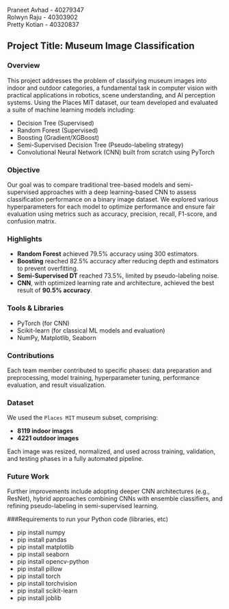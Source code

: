 Praneet Avhad - 40279347  
Rolwyn Raju - 40303902  
Pretty Kotian - 40320837



## Project Title: Museum Image Classification

### Overview
This project addresses the problem of classifying museum images into indoor and outdoor categories, a fundamental task in computer vision with practical applications in robotics, scene understanding, and AI perception systems. Using the Places MIT dataset, our team developed and evaluated a suite of machine learning models including:

- Decision Tree (Supervised)
- Random Forest (Supervised)
- Boosting (Gradient/XGBoost)
- Semi-Supervised Decision Tree (Pseudo-labeling strategy)
- Convolutional Neural Network (CNN) built from scratch using PyTorch

### Objective
Our goal was to compare traditional tree-based models and semi-supervised approaches with a deep learning-based CNN to assess classification performance on a binary image dataset. We explored various hyperparameters for each model to optimize performance and ensure fair evaluation using metrics such as accuracy, precision, recall, F1-score, and confusion matrix.

### Highlights
- **Random Forest** achieved 79.5% accuracy using 300 estimators.
- **Boosting** reached 82.5% accuracy after reducing depth and estimators to prevent overfitting.
- **Semi-Supervised DT** reached 73.5%, limited by pseudo-labeling noise.
- **CNN**, with optimized learning rate and architecture, achieved the best result of **90.5% accuracy**.

### Tools & Libraries
- PyTorch (for CNN)
- Scikit-learn (for classical ML models and evaluation)
- NumPy, Matplotlib, Seaborn

### Contributions
Each team member contributed to specific phases: data preparation and preprocessing, model training, hyperparameter tuning, performance evaluation, and result visualization.

### Dataset
We used the `Places MIT` museum subset, comprising:
- **8119 indoor images**
- **4221 outdoor images**

Each image was resized, normalized, and used across training, validation, and testing phases in a fully automated pipeline.

### Future Work
Further improvements include adopting deeper CNN architectures (e.g., ResNet), hybrid approaches combining CNNs with ensemble classifiers, and refining pseudo-labeling in semi-supervised learning.

###Requirements to run your Python code (libraries, etc)
- pip install numpy
- pip install pandas
- pip install matplotlib
- pip install seaborn
- pip install opencv-python
- pip install pillow
- pip install torch
- pip install torchvision
- pip install scikit-learn
- pip install joblib

